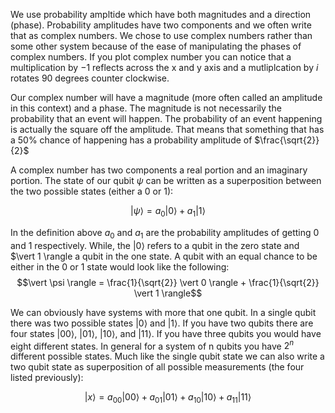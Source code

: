 We use probability ampltide which have both magnitudes and a direction (phase). Probability amplitudes have two components and we often write that as complex numbers. We chose to use complex numbers rather than some other system because of the ease of manipulating the phases of complex numbers. If you plot complex number you can notice that a multiplication by $-1$ reflects across the x and y axis and a mutliplcation by $i$ rotates 90 degrees counter clockwise.

Our complex number will have a magnitude (more often called an amplitude in this context) and a phase. The magnitude is not necessarily the probability that an event will happen. The probability of an event happening is actually the square off the amplitude. That means that something that has a 50% chance of happening has a probability amplitude of $\frac{\sqrt{2}}{2}$

A complex number has two components a real portion and an imaginary portion. The state of our qubit $\psi$ can be written as a superposition between the two possible states (either a 0 or 1):

$$\vert \psi \rangle = a_0 \vert 0 \rangle +  a_1 \vert 1 \rangle $$

In the definition above $a_0$ and $a_1$ are the probability amplitudes of getting 0 and 1 respectively. While, the $\vert 0 \rangle$ refers to a qubit in the zero state and $\vert 1 \rangle a qubit in the one state. A qubit with an equal chance to be either in the 0 or 1 state would look like the following:
$$\vert \psi \rangle = \frac{1}{\sqrt{2}} \vert 0 \rangle + \frac{1}{\sqrt{2}} \vert 1 \rangle$$

We can obviously have systems with more that one qubit. In a single qubit there was two possible states $\vert 0 \rangle$ and $\vert 1 \rangle$. If you have two qubits there are four states $\vert 00 \rangle$, $\vert 01 \rangle$, $\vert 10 \rangle$, and $\vert 11 \rangle$. If you have three qubits you would have eight different states. In general for a system of n qubits you have $2^n$ different possible states. Much like the single qubit state we can also write a two qubit state as superposition of all possible measurements (the four listed previously):

$$\vert x \rangle = a_{00} \vert 00 \rangle + a_{01} \vert 01 \rangle + a_{10} \vert 10 \rangle + a_{11} \vert 11 \rangle $$
